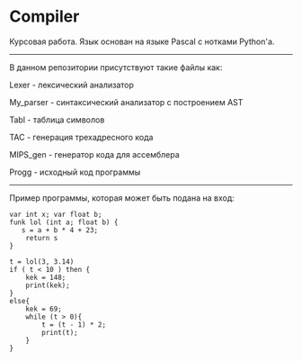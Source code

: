 # Compiler

Курсовая работа. Язык основан на языке Pascal с нотками Python'a.

****
В данном репозитории присутствуют такие файлы как: 

Lexer - лексический анализатор

My_parser - синтаксический анализатор с построением AST

Tabl - таблица символов 

TAC - генерация трехадресного кода

MIPS_gen - генератор кода для ассемблера

Progg - исходный код программы
****
Пример программы, которая может быть подана на вход:
~~~~
var int x; var float b;
funk lol (int a; float b) {
   s = a + b * 4 + 23;
    return s
}

t = lol(3, 3.14)
if ( t < 10 ) then {
    kek = 148;
    print(kek);
}
else{
    kek = 69;
    while (t > 0){
        t = (t - 1) * 2;
        print(t);
    }
}
~~~~
